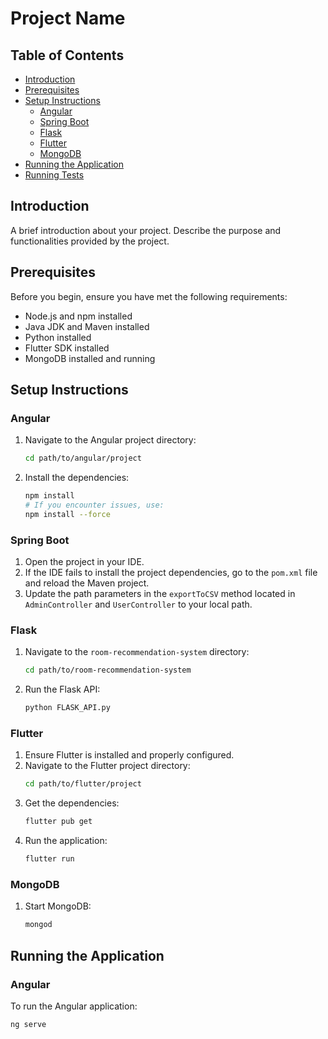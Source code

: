 # Project Name

## Table of Contents
- [Introduction](#introduction)
- [Prerequisites](#prerequisites)
- [Setup Instructions](#setup-instructions)
  - [Angular](#angular)
  - [Spring Boot](#spring-boot)
  - [Flask](#flask)
  - [Flutter](#flutter)
  - [MongoDB](#mongodb)
- [Running the Application](#running-the-application)
- [Running Tests](#running-tests)
## Introduction
A brief introduction about your project. Describe the purpose and functionalities provided by the project.

## Prerequisites
Before you begin, ensure you have met the following requirements:
- Node.js and npm installed
- Java JDK and Maven installed
- Python installed
- Flutter SDK installed
- MongoDB installed and running

## Setup Instructions

### Angular
1. Navigate to the Angular project directory:
    ```sh
    cd path/to/angular/project
    ```
2. Install the dependencies:
    ```sh
    npm install
    # If you encounter issues, use:
    npm install --force
    ```

### Spring Boot
1. Open the project in your IDE.
2. If the IDE fails to install the project dependencies, go to the `pom.xml` file and reload the Maven project.
3. Update the path parameters in the `exportToCSV` method located in `AdminController` and `UserController` to your local path.

### Flask
1. Navigate to the `room-recommendation-system` directory:
    ```sh
    cd path/to/room-recommendation-system
    ```
2. Run the Flask API:
    ```sh
    python FLASK_API.py
    ```

### Flutter
1. Ensure Flutter is installed and properly configured.
2. Navigate to the Flutter project directory:
    ```sh
    cd path/to/flutter/project
    ```
3. Get the dependencies:
    ```sh
    flutter pub get
    ```
4. Run the application:
    ```sh
    flutter run
    ```

### MongoDB
1. Start MongoDB:
    ```sh
    mongod
    ```

## Running the Application

### Angular
To run the Angular application:
```sh
ng serve
